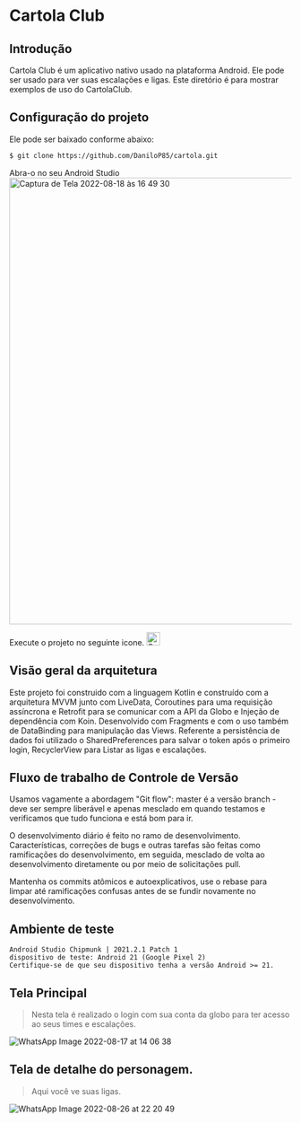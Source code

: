 # Cartola Club

## Introdução
Cartola Club é um aplicativo nativo usado na plataforma Android. Ele pode ser usado para ver suas escalações e ligas. Este diretório é para mostrar exemplos de uso do CartolaClub. 

## Configuração do projeto
Ele pode ser baixado conforme abaixo:
```sh
$ git clone https://github.com/DaniloP85/cartola.git
```
Abra-o no seu Android Studio
<img width="796" alt="Captura de Tela 2022-08-18 às 16 49 30" src="https://user-images.githubusercontent.com/26841238/185482115-adb2f78d-4b36-4cac-a6b7-d2806b0b7bc5.png">

Execute o projeto no seguinte icone.
<img width="24" alt="Captura de Tela 2022-08-18 às 16 50 33" src="https://user-images.githubusercontent.com/26841238/185482305-56a82404-d54c-4590-a658-b855461eb1d2.png">

## Visão geral da arquitetura
Este projeto foi construido com a linguagem Kotlin e construído com a arquitetura MVVM junto com LiveData, Coroutines para uma requisição assíncrona e Retrofit para se comunicar com a API da Globo e Injeção de dependência com Koin.
Desenvolvido com Fragments e com o uso também de DataBinding para manipulação das Views.
Referente a persistência de dados foi utilizado o SharedPreferences para salvar o token após o primeiro login, RecyclerView para Listar as ligas e escalações.

## Fluxo de trabalho de Controle de Versão
Usamos vagamente a abordagem "Git flow": master é a versão
branch - deve ser sempre liberável e apenas mesclado em
quando testamos e verificamos que tudo funciona e está
bom para ir.

O desenvolvimento diário é feito no ramo de desenvolvimento. Características,
correções de bugs e outras tarefas são feitas como ramificações do desenvolvimento,
em seguida, mesclado de volta ao desenvolvimento diretamente ou por meio de solicitações pull.

Mantenha os commits atômicos e autoexplicativos, use o rebase para limpar
até ramificações confusas antes de se fundir novamente no desenvolvimento.

## Ambiente de teste
```
Android Studio Chipmunk | 2021.2.1 Patch 1
dispositivo de teste: Android 21 (Google Pixel 2)
Certifique-se de que seu dispositivo tenha a versão Android >= 21.
```

## Tela Principal
> Nesta tela é realizado o login com sua conta da globo para ter acesso ao seus times e escalações.

![WhatsApp Image 2022-08-17 at 14 06 38](https://user-images.githubusercontent.com/26841238/187085705-75a75056-8773-44df-9ed5-9bfc3ba63e3f.jpeg)


## Tela de detalhe do personagem.
> Aqui você ve suas ligas.

![WhatsApp Image 2022-08-26 at 22 20 49](https://user-images.githubusercontent.com/26841238/187085758-cd61cdd5-deb9-48d9-a0f8-85c3e9f73f5c.jpeg)

